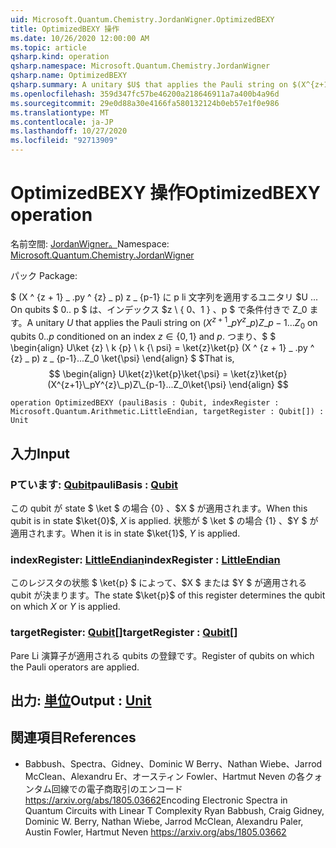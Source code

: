 ```yaml
---
uid: Microsoft.Quantum.Chemistry.JordanWigner.OptimizedBEXY
title: OptimizedBEXY 操作
ms.date: 10/26/2020 12:00:00 AM
ms.topic: article
qsharp.kind: operation
qsharp.namespace: Microsoft.Quantum.Chemistry.JordanWigner
qsharp.name: OptimizedBEXY
qsharp.summary: A unitary $U$ that applies the Pauli string on $(X^{z+1}\_pY^{z}\_p)Z\_{p-1}...Z_0$ on qubits $0..p$ conditioned on an index $z\in\{0,1\}$ and $p$. That is, $$ \begin{align} U\ket{z}\ket{p}\ket{\psi} = \ket{z}\ket{p}(X^{z+1}\_pY^{z}\_p)Z\_{p-1}...Z_0\ket{\psi} \end{align} $$
ms.openlocfilehash: 359d347fc57be46200a218646911a7a400b4a96d
ms.sourcegitcommit: 29e0d88a30e4166fa580132124b0eb57e1f0e986
ms.translationtype: MT
ms.contentlocale: ja-JP
ms.lasthandoff: 10/27/2020
ms.locfileid: "92713909"
---
```

# <a name="optimizedbexy-operation"></a><span data-ttu-id="9f98e-102">OptimizedBEXY 操作</span><span class="sxs-lookup"><span data-stu-id="9f98e-102">OptimizedBEXY operation</span></span>

<span data-ttu-id="9f98e-103">名前空間: [JordanWigner。](xref:Microsoft.Quantum.Chemistry.JordanWigner)</span><span class="sxs-lookup"><span data-stu-id="9f98e-103">Namespace: [Microsoft.Quantum.Chemistry.JordanWigner](xref:Microsoft.Quantum.Chemistry.JordanWigner)</span></span>

<span data-ttu-id="9f98e-104">パック [](https://nuget.org/packages/)</span><span class="sxs-lookup"><span data-stu-id="9f98e-104">Package: [](https://nuget.org/packages/)</span></span>


<span data-ttu-id="9f98e-105">$ (X ^ {z + 1} \_ .py ^ {z} \_ p) z \_ {p-1} に p li 文字列を適用するユニタリ $U $...$ On qubits $ 0.. p $ は、インデックス $z \ \{ 0、1 \} $、$p $ で条件付きで Z_0 ます。</span><span class="sxs-lookup"><span data-stu-id="9f98e-105">A unitary $U$ that applies the Pauli string on $(X^{z+1}\_pY^{z}\_p)Z\_{p-1}...Z_0$ on qubits $0..p$ conditioned on an index $z\in\{0,1\}$ and $p$.</span></span> <span data-ttu-id="9f98e-106">つまり、$ $ \begin{align} U\ket {z} \ k {p} \ k {\ psi} = \ket{z}\ket{p} (X ^ {z + 1} \_ .py ^ {z} \_ p) z \_ {p-1}...Z_0 \ket{\psi} \end{align} $ $</span><span class="sxs-lookup"><span data-stu-id="9f98e-106">That is, $$ \begin{align} U\ket{z}\ket{p}\ket{\psi} = \ket{z}\ket{p}(X^{z+1}\_pY^{z}\_p)Z\_{p-1}...Z_0\ket{\psi} \end{align} $$</span></span>

```qsharp
operation OptimizedBEXY (pauliBasis : Qubit, indexRegister : Microsoft.Quantum.Arithmetic.LittleEndian, targetRegister : Qubit[]) : Unit
```


## <a name="input"></a><span data-ttu-id="9f98e-107">入力</span><span class="sxs-lookup"><span data-stu-id="9f98e-107">Input</span></span>

### <a name="paulibasis--qubit"></a><span data-ttu-id="9f98e-108">Pています: [Qubit](xref:microsoft.quantum.lang-ref.qubit)</span><span class="sxs-lookup"><span data-stu-id="9f98e-108">pauliBasis : [Qubit](xref:microsoft.quantum.lang-ref.qubit)</span></span>

<span data-ttu-id="9f98e-109">この qubit が state $ \ket $ の場合 {0} 、$X $ が適用されます。</span><span class="sxs-lookup"><span data-stu-id="9f98e-109">When this qubit is in state $\ket{0}$, $X$ is applied.</span></span> <span data-ttu-id="9f98e-110">状態が $ \ket $ の場合 {1} 、$Y $ が適用されます。</span><span class="sxs-lookup"><span data-stu-id="9f98e-110">When it is in state $\ket{1}$, $Y$ is applied.</span></span>


### <a name="indexregister--littleendian"></a><span data-ttu-id="9f98e-111">indexRegister: [LittleEndian](xref:Microsoft.Quantum.Arithmetic.LittleEndian)</span><span class="sxs-lookup"><span data-stu-id="9f98e-111">indexRegister : [LittleEndian](xref:Microsoft.Quantum.Arithmetic.LittleEndian)</span></span>

<span data-ttu-id="9f98e-112">このレジスタの状態 $ \ket{p} $ によって、$X $ または $Y $ が適用される qubit が決まります。</span><span class="sxs-lookup"><span data-stu-id="9f98e-112">The state $\ket{p}$ of this register determines the qubit on which $X$ or $Y$ is applied.</span></span>


### <a name="targetregister--qubit"></a><span data-ttu-id="9f98e-113">targetRegister: [Qubit](xref:microsoft.quantum.lang-ref.qubit)[]</span><span class="sxs-lookup"><span data-stu-id="9f98e-113">targetRegister : [Qubit](xref:microsoft.quantum.lang-ref.qubit)[]</span></span>

<span data-ttu-id="9f98e-114">Pare Li 演算子が適用される qubits の登録です。</span><span class="sxs-lookup"><span data-stu-id="9f98e-114">Register of qubits on which the Pauli operators are applied.</span></span>



## <a name="output--unit"></a><span data-ttu-id="9f98e-115">出力: [単位](xref:microsoft.quantum.lang-ref.unit)</span><span class="sxs-lookup"><span data-stu-id="9f98e-115">Output : [Unit](xref:microsoft.quantum.lang-ref.unit)</span></span>



## <a name="references"></a><span data-ttu-id="9f98e-116">関連項目</span><span class="sxs-lookup"><span data-stu-id="9f98e-116">References</span></span>

- <span data-ttu-id="9f98e-117">Babbush、Spectra、Gidney、Dominic W Berry、Nathan Wiebe、Jarrod McClean、Alexandru Er、オースティン Fowler、Hartmut Neven の各クォンタム回線での電子商取引のエンコード https://arxiv.org/abs/1805.03662</span><span class="sxs-lookup"><span data-stu-id="9f98e-117">Encoding Electronic Spectra in Quantum Circuits with Linear T Complexity Ryan Babbush, Craig Gidney, Dominic W. Berry, Nathan Wiebe, Jarrod McClean, Alexandru Paler, Austin Fowler, Hartmut Neven https://arxiv.org/abs/1805.03662</span></span>